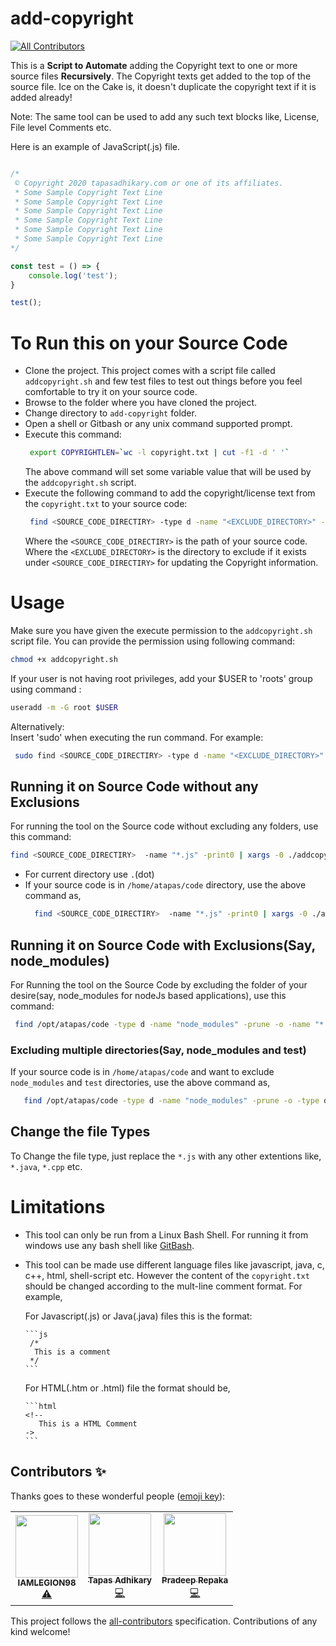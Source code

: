 # add-copyright
<!-- ALL-CONTRIBUTORS-BADGE:START - Do not remove or modify this section -->
[![All Contributors](https://img.shields.io/badge/all_contributors-3-orange.svg?style=flat-square)](#contributors-)
<!-- ALL-CONTRIBUTORS-BADGE:END -->
This is a **Script to Automate** adding the Copyright text to one or more source files **Recursively**. The Copyright texts get added to the top of the source file. Ice on the Cake is, it doesn't duplicate the copyright text if it is added already!

Note: The same tool can be used to add any such text blocks like, License, File level Comments etc.

Here is an example of JavaScript(.js) file.

```js

/*
 © Copyright 2020 tapasadhikary.com or one of its affiliates.
 * Some Sample Copyright Text Line
 * Some Sample Copyright Text Line
 * Some Sample Copyright Text Line
 * Some Sample Copyright Text Line
 * Some Sample Copyright Text Line
 * Some Sample Copyright Text Line
*/

const test = () => {
	console.log('test');
}

test();
```

# To Run this on your Source Code

- Clone the project. This project comes with a script file called `addcopyright.sh` and few test files to test out things before you feel comfortable to try it on your source code.
- Browse to the folder where you have cloned the project.
- Change directory to `add-copyright` folder.
- Open a shell or Gitbash or any unix command supported prompt.
- Execute this command:
  ```bash
   export COPYRIGHTLEN=`wc -l copyright.txt | cut -f1 -d ' '`
  ```
  The above command will set some variable value that will be used by the `addcopyright.sh` script.
- Execute the following command to add the copyright/license text from the `copyright.txt` to your source code:
  ```bash
   find <SOURCE_CODE_DIRECTIRY> -type d -name "<EXCLUDE_DIRECTORY>" -prune -o -name "*.js" -print0 | xargs -0 ./addcopyright.sh
  ```
  Where the `<SOURCE_CODE_DIRECTIRY>` is the path of your source code.
  Where the `<EXCLUDE_DIRECTORY>` is the directory to exclude if it exists under `<SOURCE_CODE_DIRECTIRY>` for updating the Copyright information.

# Usage
Make sure you have given the execute permission to the `addcopyright.sh` script file. You can provide the permission using following command:

```bash
chmod +x addcopyright.sh
```
If your user is not having root privileges, add your $USER to 'roots' group using command :
```bash
useradd -m -G root $USER
```
Alternatively: <br/>
Insert 'sudo' when executing the run command. For example:
```bash
 sudo find <SOURCE_CODE_DIRECTIRY> -type d -name "<EXCLUDE_DIRECTORY>" -prune -o -name "*.js" -print0 | sudo xargs -0 ./addcopyright.sh
```
## Running it on Source Code without any Exclusions
For running the tool on the Source code without excluding any folders, use this command:

```bash
find <SOURCE_CODE_DIRECTIRY>  -name "*.js" -print0 | xargs -0 ./addcopyright.sh
```
- For current directory use `.`(dot)
- If your source code is in `/home/atapas/code` directory, use the above command as,
  ```bash
    find <SOURCE_CODE_DIRECTIRY>  -name "*.js" -print0 | xargs -0 ./addcopyright.sh
  ```
  
## Running it on Source Code with Exclusions(Say, node_modules)
For Running the tool on the Source Code by excluding the folder of your desire(say, node_modules for nodeJs based applications), use this command:

  ```bash
   find /opt/atapas/code -type d -name "node_modules" -prune -o -name "*.js" -print0 | xargs -0 ./addcopyright.sh
  ```
### Excluding multiple directories(Say, node_modules and test)
If your source code is in `/home/atapas/code` and want to exclude `node_modules` and `test` directories, use the above command as,
     
  ```bash
     find /opt/atapas/code -type d -name "node_modules" -prune -o -type d -name "test" -prune -o -name "*.js" -print0 | xargs -0 ./addcopyright.sh
  ```

## Change the file Types
To Change the file type, just replace the `*.js` with any other extentions like, `*.java`, `*.cpp` etc.

# Limitations

- This tool can only be run from a Linux Bash Shell. For running it from windows use any bash shell like [GitBash](https://git-scm.com/download/win).
- This tool can be made use different language files like javascript, java, c, c++, html, shell-script etc. However the content of the `copyright.txt` should be changed according to the mult-line comment format. For example,

     For Javascript(.js) or Java(.java) files this is the format:
 
	  ```js
	   /*
	    This is a comment
	   */
	  ```
  
     For HTML(.htm or .html) file the format should be,
  
	  ```html
	  <!-- 
	     This is a HTML Comment
	  ->
	  ```

## Contributors ✨

Thanks goes to these wonderful people ([emoji key](https://allcontributors.org/docs/en/emoji-key)):

<!-- ALL-CONTRIBUTORS-LIST:START - Do not remove or modify this section -->
<!-- prettier-ignore-start -->
<!-- markdownlint-disable -->
<table>
  <tr>
    <td align="center"><a href="https://github.com/IAMLEGION98"><img src="https://avatars2.githubusercontent.com/u/20149005?v=4" width="100px;" alt=""/><br /><sub><b>IAMLEGION98</b></sub></a><br /><a href="https://github.com/atapas/add-copyright/commits?author=IAMLEGION98" title="Tests">⚠️</a></td>
    <td align="center"><a href="https://tapasadhikary.com"><img src="https://avatars1.githubusercontent.com/u/3633137?v=4" width="100px;" alt=""/><br /><sub><b>Tapas Adhikary</b></sub></a><br /><a href="https://github.com/atapas/add-copyright/commits?author=atapas" title="Code">💻</a></td>
    <td align="center"><a href="https://github.com/prepaka"><img src="https://avatars3.githubusercontent.com/u/38240616?v=4" width="100px;" alt=""/><br /><sub><b>Pradeep Repaka</b></sub></a><br /><a href="https://github.com/atapas/add-copyright/commits?author=prepaka" title="Code">💻</a></td>
  </tr>
</table>

<!-- markdownlint-enable -->
<!-- prettier-ignore-end -->
<!-- ALL-CONTRIBUTORS-LIST:END -->

This project follows the [all-contributors](https://github.com/all-contributors/all-contributors) specification. Contributions of any kind welcome!
